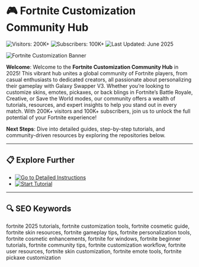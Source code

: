 # 🎮 Fortnite Customization Community Hub  

![Visitors: 200K+](https://img.shields.io/badge/Visitors-200K+-ff9f43) ![Subscribers: 100K+](https://img.shields.io/badge/Subscribers-100K+-6ab04c) ![Last Updated: June 2025](https://img.shields.io/badge/Last_Updated-June_2025-3498db)  

![Fortnite Customization Banner](https://repository-images.githubusercontent.com/771892144/a28d16bb-74a5-4228-9fda-1c81c87768f6)  

**Welcome**: Welcome to the **Fortnite Customization Community Hub** in 2025! This vibrant hub unites a global community of Fortnite players, from casual enthusiasts to dedicated creators, all passionate about personalizing their gameplay with Galaxy Swapper V3. Whether you’re looking to customize skins, emotes, pickaxes, or back blings in Fortnite’s Battle Royale, Creative, or Save the World modes, our community offers a wealth of tutorials, resources, and expert insights to help you stand out in every match. With 200K+ visitors and 100K+ subscribers, join us to unlock the full potential of your Fortnite experience!  

**Next Steps**: Dive into detailed guides, step-by-step tutorials, and community-driven resources by exploring the repositories below.  

---

## 📋 Explore Further  

- [![Go to Detailed Instructions](https://img.shields.io/badge/Go_to_Detailed_Instructions-NOW-blueviolet)](https://github.com/Fortnite-Custom-Community/Galaxy-Swapper-V3-Hub)  
- [![Start Tutorial](https://img.shields.io/badge/Start_Tutorial-NOW-blueviolet)](https://github.com/Fortnite-Custom-Community/Galaxy-Swapper-V3-Hub)  

---

## 🔍 SEO Keywords  

fortnite 2025 tutorials, fortnite customization tools, fortnite cosmetic guide, fortnite skin resources, fortnite gameplay tips, fortnite personalization tools, fortnite cosmetic enhancements, fortnite for windows, fortnite beginner tutorials, fortnite community tips, fortnite customization workflow, fortnite user resources, fortnite skin customization, fortnite emote tools, fortnite pickaxe customization
